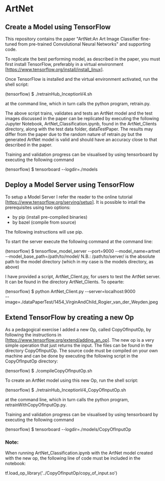 # ArtNet
## Create a Model using TensorFlow
This repository contains the paper "ArtNet:An Art Image Classifier fine-tuned from pre-trained Convolutional Neural Networks" and supporting code.

To replicate the best performing model, as described in the paper, you must first install TensorFlow, preferably in a virtual environment [https://www.tensorflow.org/install/install_linux]. 

Once TensorFlow is installed and the virtual environment activated, run the shell script:

(tensorflow) $ ./retrainHub_InceptionV4.sh

at the command line, which in turn calls the python program, retrain.py. 

The above script trains, validates and tests an ArtNet model and the test images discussed in the paper can be replicated by executing the following Jupyter Notebook, ArtNet_Classification.ipynb, found in the ArtNet_Clients directory, along with the test data folder, dataTestPaper. The results may differ from the paper due to the random nature of retrain.py but the generated ArtNet model is valid and should have an accuracy close to that described in the paper.

Training and validation progress can be visualised by using tensorboard by executing the following command

(tensorflow) $ tensorboard --logdir=./models

## Deploy a Model Server using TensorFlow
To setup a Model Server I refer the reader to the online tutorial [https://www.tensorflow.org/serving/setup]. It is possible to intall the prerequisites using two options:
- by pip    (install pre-compiled binaries)
- by bazel  (compile from source)

The following instructions will use pip.

To start the server execute the following command at the command line:

(tensorflow) $ tensorflow_model_server --port=9000 --model_name=artnet --model_base_path=/path/to/model/
N.B.: /path/to/server/ is the absolute path to the model directory (which in my case is the models directory, as above)

I have provided a script, ArtNet_Client.py, for users to test the ArtNet server. It can be found in the directory ArtNet_Clients. To opearte:

(tensorflow) $ python ArtNet_Client.py --server=localhost:9000 \
--image=./dataPaperTest/1454_VirginAndChild_Rogier_van_der_Weyden.jpeg 

## Extend TensorFlow by creating a new Op
As a pedagogical exercise I added a new Op, called CopyOfInputOp, by following the instructions in [https://www.tensorflow.org/extend/adding_an_op]. The new op is a very simple operation that just returns the input. The files can be found in the directory CopyOfInputOp. The source code must be compiled on your own machine and can be done by executing the following script in the CopyOfInputOp directory:

(tensorflow) $  ./compileCopyOfInputOp.sh

To create an ArtNet model using this new Op, run the shell script:

(tensorflow) $ ./retrainHub_InceptionV4_CopyOfInputOp.sh

at the command line, which in turn calls the python program, retrainWithCopyOfInputOp.py. 

Training and validation progress can be visualised by using tensorboard by executing the following command

(tensorflow) $ tensorboard --logdir=./models/CopyOfInputOp

### Note:
When running ArtNet_Classification.ipynb with the ArtNet model created with the new op, the following line of code must be included in the notebook:

tf.load_op_library('../CopyOfInputOp/copy_of_input.so')



